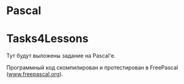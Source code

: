# Pascal
**Tasks4Lessons**
======================================
Тут будут выложены задание на Pascal'e.

Программный код скомпилирован и протестирован в FreePascal (www.freepascal.org).
 
